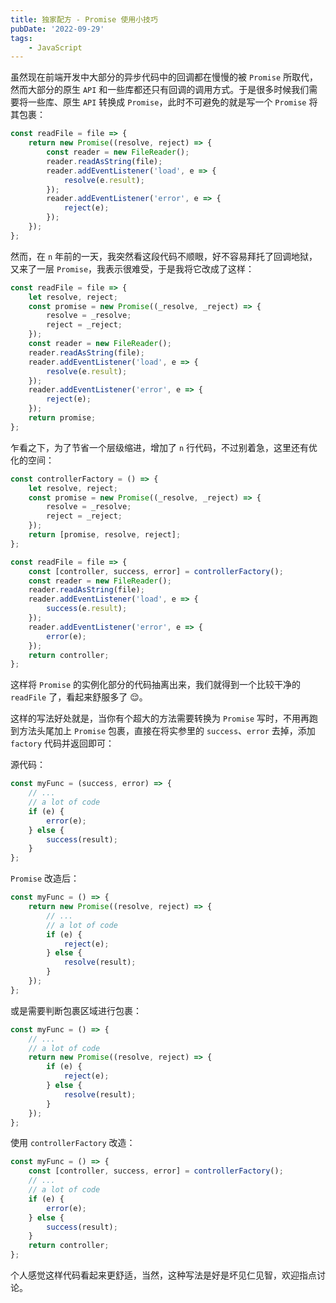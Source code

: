 ```yaml
---
title: 独家配方 - Promise 使用小技巧
pubDate: '2022-09-29'
tags:
    - JavaScript
---
```


虽然现在前端开发中大部分的异步代码中的回调都在慢慢的被 `Promise` 所取代，然而大部分的原生 `API` 和一些库都还只有回调的调用方式。于是很多时候我们需要将一些库、原生 `API` 转换成 `Promise`，此时不可避免的就是写一个 `Promise` 将其包裹：

```js
const readFile = file => {
    return new Promise((resolve, reject) => {
        const reader = new FileReader();
        reader.readAsString(file);
        reader.addEventListener('load', e => {
            resolve(e.result);
        });
        reader.addEventListener('error', e => {
            reject(e);
        });
    });
};
```

然而，在 `n` 年前的一天，我突然看这段代码不顺眼，好不容易拜托了回调地狱，又来了一层 `Promise`，我表示很难受，于是我将它改成了这样：

```js
const readFile = file => {
    let resolve, reject;
    const promise = new Promise((_resolve, _reject) => {
        resolve = _resolve;
        reject = _reject;
    });
    const reader = new FileReader();
    reader.readAsString(file);
    reader.addEventListener('load', e => {
        resolve(e.result);
    });
    reader.addEventListener('error', e => {
        reject(e);
    });
    return promise;
};
```

乍看之下，为了节省一个层级缩进，增加了 `n` 行代码，不过别着急，这里还有优化的空间：

```js
const controllerFactory = () => {
    let resolve, reject;
    const promise = new Promise((_resolve, _reject) => {
        resolve = _resolve;
        reject = _reject;
    });
    return [promise, resolve, reject];
};

const readFile = file => {
    const [controller, success, error] = controllerFactory();
    const reader = new FileReader();
    reader.readAsString(file);
    reader.addEventListener('load', e => {
        success(e.result);
    });
    reader.addEventListener('error', e => {
        error(e);
    });
    return controller;
};
```

这样将 `Promise` 的实例化部分的代码抽离出来，我们就得到一个比较干净的 `readFile` 了，看起来舒服多了 😌。

这样的写法好处就是，当你有个超大的方法需要转换为 `Promise` 写时，不用再跑到方法头尾加上 `Promise` 包裹，直接在将实参里的 `success`、`error` 去掉，添加 `factory` 代码并返回即可：

源代码：

```js
const myFunc = (success, error) => {
    // ...
    // a lot of code
    if (e) {
        error(e);
    } else {
        success(result);
    }
};
```

`Promise` 改造后：

```js
const myFunc = () => {
    return new Promise((resolve, reject) => {
        // ...
        // a lot of code
        if (e) {
            reject(e);
        } else {
            resolve(result);
        }
    });
};
```

或是需要判断包裹区域进行包裹：

```js
const myFunc = () => {
    // ...
    // a lot of code
    return new Promise((resolve, reject) => {
        if (e) {
            reject(e);
        } else {
            resolve(result);
        }
    });
};
```

使用 `controllerFactory` 改造：

```js
const myFunc = () => {
    const [controller, success, error] = controllerFactory();
    // ...
    // a lot of code
    if (e) {
        error(e);
    } else {
        success(result);
    }
    return controller;
};
```

个人感觉这样代码看起来更舒适，当然，这种写法是好是坏见仁见智，欢迎指点讨论。
